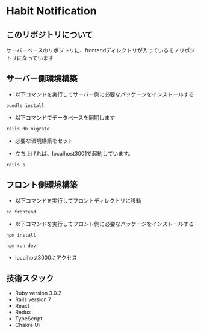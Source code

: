 # Habit Notification

## このリポジトリについて

サーバーベースのリポジトリに、frontendディレクトリが入っているモノリポジトリになっています

## サーバー側環境構築

- 以下コマンドを実行してサーバー側に必要なパッケージをインストールする

```
bundle install
```

- 以下コマンドでデータベースを同期します

```
rails db:migrate
```

- 必要な環境構築をセット


- 立ち上げれば、localhost3001で起動しています。
```
rails s
```


## フロント側環境構築

- 以下コマンドを実行してフロントディレクトリに移動
```
cd frontend 
```

- 以下コマンドを実行してフロント側に必要なパッケージをインストールする
```
npm install
```

```
npm run dev
```

- localhost3000にアクセス




## 技術スタック

- Ruby version 3.0.2
- Rails version 7
- React
- Redux
- TypeScript
- Chakra Ui

